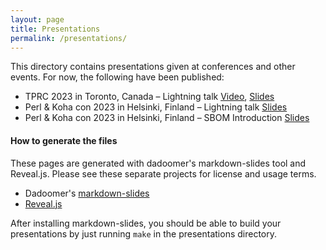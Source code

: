 ```yaml
---
layout: page
title: Presentations
permalink: /presentations/
---
```


This directory contains presentations given at conferences and other events. For now, the following have been published:

* TPRC 2023 in Toronto, Canada – Lightning talk [Video](https://www.youtube.com/watch?v=_lOiXFXZv3I), [Slides](tprc2023-cpan-sec-lightning-talk/)
* Perl & Koha con 2023 in Helsinki, Finland – Lightning talk [Slides](perlkohacon-cpan-sec-lightning-talk/)
* Perl & Koha con 2023 in Helsinki, Finland – SBOM Introduction [Slides](perlkohacon-cpan-sbom-talk/)


#### How to generate the files

These pages are generated with dadoomer's markdown-slides tool and Reveal.js.
Please see these separate projects for license and usage terms.

* Dadoomer's [markdown-slides](https://github.com/dadoomer/markdown-slides)
* [Reveal.js](https://revealjs.com)

After installing markdown-slides, you should be able to build your presentations
by just running `make` in the presentations directory.
